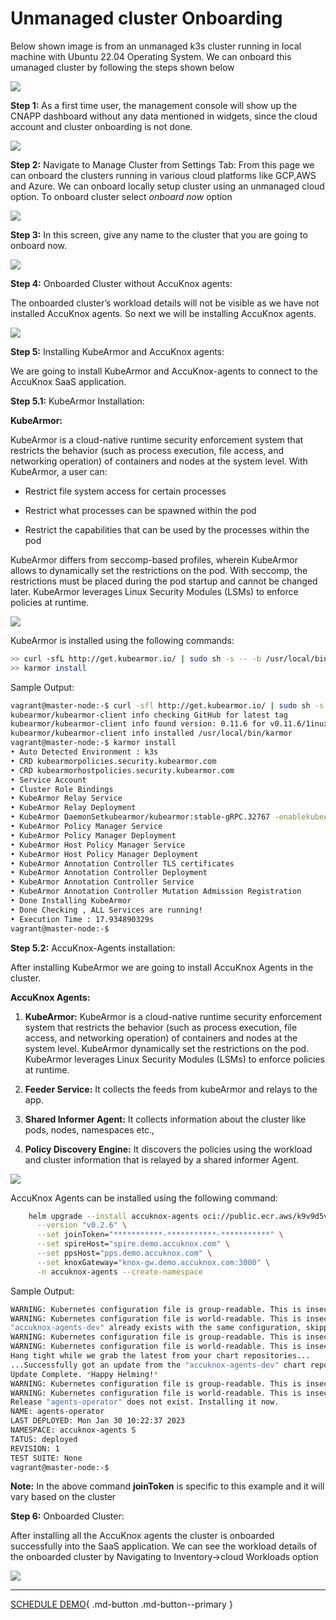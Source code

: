 

# **Unmanaged cluster Onboarding**

Below shown image is from an unmanaged k3s cluster running in local machine with Ubuntu 22.04 Operating System. We can onboard this umanaged cluster by following the steps shown below

![](images/k3s.png)

**Step 1:** As a first time user, the management console will show up the CNAPP dashboard without any data mentioned in widgets, since the cloud account and cluster onboarding is not done.

![](images/cnapp-dashboard.png)

**Step 2:** Navigate to Manage Cluster from Settings Tab:
From this page we can onboard the clusters running in various cloud platforms like GCP,AWS and Azure. We can onboard locally setup cluster using an unmanaged cloud option. To onboard cluster select *onboard now* option

![](images/cluster-onboarding-1.png)

**Step 3:** In this screen, give any name to the cluster that you are going to onboard now.

![](images/cluster-onboarding-2.png)

**Step 4:** Onboarded Cluster without AccuKnox agents:

The onboarded cluster’s workload details will not be visible as we have not installed AccuKnox agents. So next we will be installing AccuKnox agents.

![](images/cluster-onboarding-3.png)

**Step 5:** Installing KubeArmor and AccuKnox agents:

We are going to install KubeArmor and AccuKnox-agents to connect to the AccuKnox SaaS application.

**Step 5.1:** KubeArmor Installation:

**KubeArmor:**

KubeArmor is a cloud-native runtime security enforcement system that restricts the behavior (such as process execution, file access, and networking operation) of containers and nodes at the system level. With KubeArmor, a user can:

+ Restrict file system access for certain processes

+ Restrict what processes can be spawned within the pod

+ Restrict the capabilities that can be used by the processes within the pod

KubeArmor differs from seccomp-based profiles, wherein KubeArmor allows to dynamically set the restrictions on the pod. With seccomp, the restrictions must be placed during the pod startup and cannot be changed later. KubeArmor leverages Linux Security Modules (LSMs) to enforce policies at runtime.

![](images/cluster-onboarding-4.png)

KubeArmor is installed using the following commands:

```bash
>> curl -sfL http://get.kubearmor.io/ | sudo sh -s -- -b /usr/local/bin
>> karmor install
```

Sample Output:

```sh
vagrant@master-node:-$ curl -sfl http://get.kubearmor.io/ | sudo sh -s -- -b /usr/local/bin
kubearmor/kubearmor-client info checking GitHub for latest tag
kubearmor/kubearmor-client info found version: 0.11.6 for v0.11.6/1inux/amd64
kubearmor/kubearmor-client info installed /usr/local/bin/karmor
vagrant@master-node:-$ karmor install
• Auto Detected Environment : k3s
• CRD kubearmorpolicies.security.kubearmor.com
• CRD kubearmorhostpolicies.security.kubearmor.com
• Service Account
• Cluster Role Bindings
• KubeArmor Relay Service
• KubeArmor Relay Deployment
• KubeArmor DaemonSetkubearmor/kubearmor:stable-gRPC.32767 -enablekubeArmorHostPolicy
• KubeArmor Policy Manager Service
• KubeArmor Policy Manager Deployment
• KubeArmor Host Policy Manager Service
• KubeArmor Host Policy Manager Deployment
• KubeArmor Annotation Controller TLS certificates
• KubeArmor Annotation Controller Deployment
• KubeArmor Annotation Controller Service
• KubeArmor Annotation Controller Mutation Admission Registration
• Done Installing KubeArmor
• Done Checking , ALL Services are running!
• Execution Time : 17.934890329s
vagrant@master-node:-$
```

**Step 5.2:** AccuKnox-Agents installation:

After installing KubeArmor we are going to install AccuKnox Agents in the cluster.

**AccuKnox Agents:**

1. **KubeArmor:**  KubeArmor is a cloud-native runtime security enforcement system that restricts the behavior (such as process execution, file access, and networking operation) of containers and nodes at the system level. KubeArmor dynamically set the restrictions on the pod. KubeArmor leverages Linux Security Modules (LSMs) to enforce policies at runtime.

2. **Feeder Service:** It collects the feeds from kubeArmor and relays to the app.

3. **Shared Informer Agent:** It collects information about the cluster like pods, nodes, namespaces etc.,

4. **Policy Discovery Engine:** It discovers the policies using the workload and cluster information that is relayed by a shared informer Agent.

![](images/cluster-onboarding-6.png)

AccuKnox Agents can be installed using the following command:

```bash
    helm upgrade --install accuknox-agents oci://public.ecr.aws/k9v9d5v2/accuknox-agents \
      --version "v0.2.6" \
      --set joinToken="***********-***********-***********" \
      --set spireHost="spire.demo.accuknox.com" \
      --set ppsHost="pps.demo.accuknox.com" \
      --set knoxGateway="knox-gw.demo.accuknox.com:3000" \
      -n accuknox-agents --create-namespace
```

Sample Output:

```sh
WARNING: Kubernetes configuration file is group-readable. This is insecure. Location: /home/vagrant/.kube/config
WARNING: Kubernetes configuration file is world-readable. This is insecure. Location: /home/vagrant/.kube/config
"accuknox-agents-dev" already exists with the same configuration, skipping
WARNING: Kubernetes configuration file is group-readable. This is insecure. Location: /home/vagrant/.kube/config
WARNING: Kubernetes configuration file is world-readable. This is insecure. Location: /home/vagrant/.kube/config
Hang tight while we grab the latest from your chart repositories...
...Successfully got an update from the "accuknox-agents-dev" chart repository
Update Complete. *Happy Helming!*
WARNING: Kubernetes configuration file is group-readable. This is insecure. Location: /home/vagrant/.kube/config
WARNING: Kubernetes configuration file is world-readable. This is insecure. Location: /home/vagrant/.kube/config
Release "agents-operator" does not exist. Installing it now.
NAME: agents-operator
LAST DEPLOYED: Mon Jan 30 10:22:37 2023
NAMESPACE: accuknox-agents S
TATUS: deployed
REVISION: 1
TEST SUITE: None
vagrant@master-node:-$
```

**Note:** In the above command **joinToken**  is specific to this example and it will vary based on the cluster

**Step 6:** Onboarded Cluster:

After installing all the AccuKnox agents the cluster is onboarded successfully into the SaaS application. We can see the workload details of the onboarded cluster by Navigating to Inventory→cloud Workloads option

![](images/cluster-onboarding-8.png)


  - - -
[SCHEDULE DEMO](https://www.accuknox.com/contact-us){ .md-button .md-button--primary }
